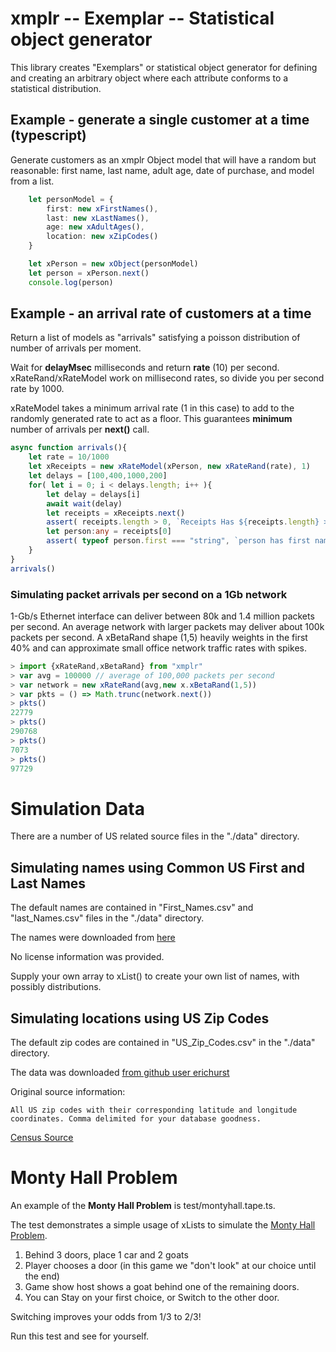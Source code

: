 # xmplr -- Exemplar -- Statistical object generator

This library creates "Exemplars" or statistical object generator for defining and creating an arbitrary object where each attribute conforms to a statistical distribution.


## Example - generate a single customer at a time (typescript)

Generate customers as an xmplr Object model that will have a random but reasonable: first name, last name, adult age, date of purchase, and model from a list.


```typescript
    let personModel = {
        first: new xFirstNames(),
        last: new xLastNames(),
        age: new xAdultAges(),
        location: new xZipCodes()
    }

    let xPerson = new xObject(personModel)
    let person = xPerson.next()
    console.log(person)
```

## Example - an arrival rate of customers at a time

Return a list of models as "arrivals" satisfying a poisson distribution of number of arrivals per moment.

Wait for **delayMsec** milliseconds and return **rate** (10) per second.
xRateRand/xRateModel work on millisecond rates, so divide you per second rate by 1000.

xRateModel takes a minimum arrival rate (1 in this case) to add to the randomly generated rate to
act as a floor. This guarantees **minimum** number of arrivals per **next()** call.

```typescript
async function arrivals(){
    let rate = 10/1000
    let xReceipts = new xRateModel(xPerson, new xRateRand(rate), 1)
    let delays = [100,400,1000,200]
    for( let i = 0; i < delays.length; i++ ){
        let delay = delays[i]
        await wait(delay)
        let receipts = xReceipts.next()
        assert( receipts.length > 0, `Receipts Has ${receipts.length} > 0` )
        let person:any = receipts[0]
        assert( typeof person.first === "string", `person has first name ${person.first}`)
    }
}
arrivals()
```

### Simulating packet arrivals per second on a 1Gb network

1-Gb/s Ethernet interface can deliver between 80k and 1.4 million packets per second.
An average network with larger packets may deliver about 100k packets per second.
A xBetaRand shape (1,5) heavily weights in the first 40% and can approximate small office network traffic rates with spikes.

```typescript
> import {xRateRand,xBetaRand} from "xmplr"
> var avg = 100000 // average of 100,000 packets per second
> var network = new xRateRand(avg,new x.xBetaRand(1,5))
> var pkts = () => Math.trunc(network.next())
> pkts()
22779
> pkts()
290768
> pkts()
7073
> pkts()
97729
```

# Simulation Data
There are a number of US related source files in the "./data" directory.

## Simulating names using Common US First and Last Names

The default names are contained in "First_Names.csv" and "last_Names.csv" files in the "./data" directory.

The names were downloaded from [here](http://www.quietaffiliate.com/free-first-name-and-last-name-databases-csv-and-sql/)

No license information was provided.

Supply your own array to xList() to create your own list of names, with possibly distributions.

## Simulating locations using US Zip Codes

The default zip codes are contained in "US_Zip_Codes.csv" in the "./data" directory.

The data was downloaded [from github user erichurst](https://gist.github.com/erichurst/7882666)

Original source information:

    All US zip codes with their corresponding latitude and longitude coordinates. Comma delimited for your database goodness.

[Census Source](http://www.census.gov/geo/maps-data/data/gazetteer.html)

# Monty Hall Problem

An example of the **Monty Hall Problem** is test/montyhall.tape.ts.

 The test demonstrates a simple usage of xLists to simulate the [Monty Hall Problem](https://en.wikipedia.org/wiki/Monty_Hall_problem).
 
 1. Behind 3 doors, place 1 car and 2 goats
 2. Player chooses a door (in this game we "don't look" at our choice until the end)
 3. Game show host shows a goat behind one of the remaining doors.
 4. You can Stay on your first choice, or Switch to the other door.
  
 Switching improves your odds from 1/3 to 2/3!
  
 Run this test and see for yourself.